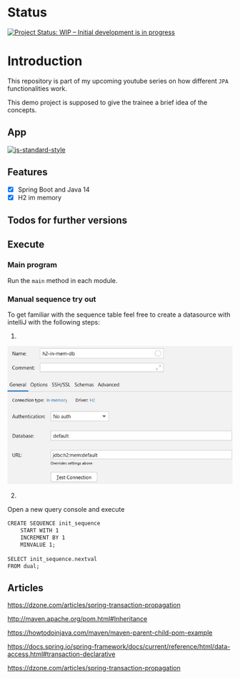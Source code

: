 # Status

[![Project Status: WIP – Initial development is in progress](https://www.repostatus.org/badges/latest/wip.svg)](https://www.repostatus.org/#wip)

# Introduction

This repository is part of my upcoming youtube series on how different `JPA` functionalities work.

This demo project is supposed to give the trainee a brief idea of the concepts.

## App

[![js-standard-style](https://img.shields.io/badge/code%20style-standard-brightgreen.svg?style=flat)]()

## Features

* [x] Spring Boot and Java 14
* [x] H2 im memory

## Todos for further versions

## Execute

### Main program

Run the ```main``` method in each module.

### Manual sequence try out

To get familiar with the sequence table feel free to create a datasource with intelliJ with the following steps:

1.

![h2 image](documentation/h2.JPG)

2.

Open a new query console and execute

```h2
CREATE SEQUENCE init_sequence
    START WITH 1
    INCREMENT BY 1
    MINVALUE 1;

SELECT init_sequence.nextval
FROM dual; 
```

## Articles

https://dzone.com/articles/spring-transaction-propagation

http://maven.apache.org/pom.html#Inheritance

https://howtodoinjava.com/maven/maven-parent-child-pom-example

https://docs.spring.io/spring-framework/docs/current/reference/html/data-access.html#transaction-declarative

https://dzone.com/articles/spring-transaction-propagation
